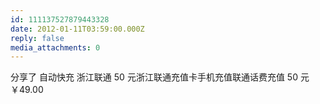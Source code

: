 ```yaml
---
id: 111137527879443328
date: 2012-01-11T03:59:00.000Z
reply: false
media_attachments: 0
---
```


分享了 自动快充 浙江联通 50 元浙江联通充值卡手机充值联通话费充值 50 元￥49.00 ​​​​

